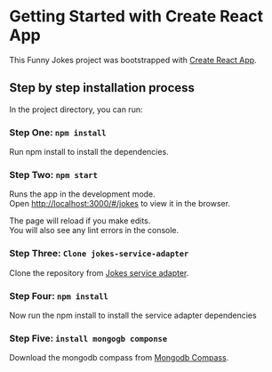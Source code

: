 # Getting Started with Create React App

This Funny Jokes project was bootstrapped with [Create React App](https://github.com/facebook/create-react-app).


## Step by step installation process

In the project directory, you can run:

### Step One: `npm install`

Run npm install to install the dependencies.

### Step Two: `npm start`

Runs the app in the development mode.\
Open [http://localhost:3000/#/jokes](http://localhost:3000/#/jokes) to view it in the browser.

The page will reload if you make edits.\
You will also see any lint errors in the console.

### Step Three: `Clone jokes-service-adapter`

Clone the repository from [Jokes service adapter](https://github.com/sk-chinta/jokes-service-adapter.git).

### Step Four: `npm install`

Now run the npm install to install the service adapter dependencies

### Step Five: `install mongogb componse`

Download the mongodb compass from [Mongodb Compass](https://www.mongodb.com/try/download/compass).



